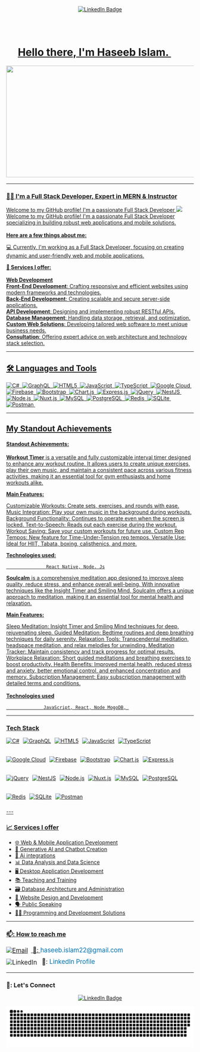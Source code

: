 <div id="badges" align="center">
  <a href="your-linkedin-URL">
    <img src="https://img.shields.io/badge/LinkedIn-blue?style=for-the-badge&logo=linkedin&logoColor=white" alt="LinkedIn Badge"/

  </a>
  <div style="margin-left:3px">
<img
src="https://komarev.com/ghpvc/?username=haseeb-islam&style=flat-square&color=blue" alt=""/>
</div>
</div>

<h1  align="center"></br>
Hello there, I'm Haseeb Islam.
  <img
     align="center
    src="https://media.giphy.com/media/hvRJCLFzcasrR4ia7z/giphy.gif" width="30px"/>
</h1>
<div  align="center" >
  <img src="https://media.giphy.com/media/dWesBcTLavkZuG35MI/giphy.gif" width="600" height="300"/>
</div>

</div>

---

### :man_technologist: I'm a Full Stack Developer, Expert in MERN & Instructor

Welcome to my GitHub profile! I'm a passionate Full Stack Developer <img src="https://media.giphy.com/media/WUlplcMpOCEmTGBtBW/giphy.gif" width="30">Welcome to my GitHub profile! I'm a passionate Full Stack Developer specializing in building robust web applications and mobile solutions. </br>
</br>
**Here are a few things about me:**

💻 Currently, I'm working as a Full Stack Developer, focusing on creating dynamic and user-friendly web and mobile applications.

**🚀 Services I offer:**</br></br>
**Web Development**</br>
**Front-End Development**: Crafting responsive and efficient websites using modern frameworks and technologies.</br>
**Back-End Development**: Creating scalable and secure server-side applications.</br>
**API Development**: Designing and implementing robust RESTful APIs.</br>
**Database Management**: Handling data storage, retrieval, and optimization.</br>
**Custom Web Solutions**: Developing tailored web software to meet unique business needs.</br>
**Consultation**: Offering expert advice on web architecture and technology stack selection.</br>

---

## :hammer_and_wrench: Languages and Tools
<div>
  <img src="https://img.shields.io/badge/-C%23-239120?style=for-the-badge&logo=c-sharp&logoColor=white" title="C#" alt="C#"  height="40"/>&nbsp;
  <img src="https://img.shields.io/badge/-GraphQL-E10098?style=for-the-badge&logo=graphql&logoColor=white" title="GraphQL" alt="GraphQL" height="40"/>&nbsp;
  <img src="https://img.shields.io/badge/-HTML5-E34F26?style=for-the-badge&logo=html5&logoColor=white" title="HTML5" alt="HTML5" height="40"/>&nbsp;
  <img src="https://img.shields.io/badge/-JavaScript-F7DF1E?style=for-the-badge&logo=javascript&logoColor=black" title="JavaScript" alt="JavaScript" height="40"/>&nbsp;
  <img src="https://img.shields.io/badge/-TypeScript-007ACC?style=for-the-badge&logo=typescript&logoColor=white" title="TypeScript" alt="TypeScript" height="40"/>&nbsp;
  <img src="https://img.shields.io/badge/-Google%20Cloud-4285F4?style=for-the-badge&logo=google-cloud&logoColor=white" title="Google Cloud" alt="Google Cloud"  height="40"/>&nbsp;
  <img src="https://img.shields.io/badge/-Firebase-FFCA28?style=for-the-badge&logo=firebase&logoColor=black" title="Firebase" alt="Firebase"  height="40"/>&nbsp;
  <img src="https://img.shields.io/badge/-Bootstrap-7952B3?style=for-the-badge&logo=bootstrap&logoColor=white" title="Bootstrap" alt="Bootstrap"height="40"/>&nbsp;
  <img src="https://img.shields.io/badge/-Chart.js-FF6384?style=for-the-badge&logo=chartdotjs&logoColor=white" title="Chart.js" alt="Chart.js"  height="40"/>&nbsp;
  <img src="https://img.shields.io/badge/-Express.js-000000?style=for-the-badge&logo=express&logoColor=white" title="Express.js" alt="Express.js" height="40"/>&nbsp;
  <img src="https://img.shields.io/badge/-jQuery-0769AD?style=for-the-badge&logo=jquery&logoColor=white" title="jQuery" alt="jQuery" height="40"/>&nbsp;
  <img src="https://img.shields.io/badge/-NestJS-E0234E?style=for-the-badge&logo=nestjs&logoColor=white" title="NestJS" alt="NestJS" height="40"/>&nbsp;
  <img src="https://img.shields.io/badge/-Node.js-339933?style=for-the-badge&logo=node-dot-js&logoColor=white" title="Node.js" alt="Node.js" height="40"/>&nbsp;
  <img src="https://img.shields.io/badge/-Nuxt.js-00DC82?style=for-the-badge&logo=nuxtdotjs&logoColor=white" title="Nuxt.js" alt="Nuxt.js" height="40"/>&nbsp;
  <img src="https://img.shields.io/badge/-MySQL-4479A1?style=for-the-badge&logo=mysql&logoColor=white" title="MySQL" alt="MySQL" height="40"/>&nbsp;
  <img src="https://img.shields.io/badge/-PostgreSQL-336791?style=for-the-badge&logo=postgresql&logoColor=white" title="PostgreSQL" alt="PostgreSQL" height="40"/>&nbsp;
  <img src="https://img.shields.io/badge/-Redis-DC382D?style=for-the-badge&logo=redis&logoColor=white" title="Redis" alt="Redis" height="40"/>&nbsp;
  <img src="https://img.shields.io/badge/-SQLite-003B57?style=for-the-badge&logo=sqlite&logoColor=white" title="SQLite" alt="SQLite" height="40"/>&nbsp;
  <img src="https://img.shields.io/badge/-Postman-FF6C37?style=for-the-badge&logo=postman&logoColor=white" title="Postman" alt="Postman" height="40"/>&nbsp;
</div>

---
## My Standout Achievements

#### Standout Achievements:

**Workout Timer** is a versatile and fully customizable interval timer designed to enhance any workout routine. It allows users to create unique exercises, play their own music, and maintain a consistent pace across various fitness activities, making it an essential tool for gym enthusiasts and home workouts alike.

**Main Features:**

Customizable Workouts: Create sets, exercises, and rounds with ease.
Music Integration: Play your own music in the background during workouts.
Background Functionality: Continues to operate even when the screen is locked.
Text-to-Speech: Reads out each exercise during the workout.
Workout Saving: Save your custom workouts for future use.
Custom Rep Tempos: New feature for Time-Under-Tension rep tempos.
Versatile Use: Ideal for HIIT, Tabata, boxing, calisthenics, and more.

**Technologies used:**

                   React Native, Node. Js


**Soulcalm**  is a comprehensive meditation app designed to improve sleep quality, reduce stress, and enhance overall well-being. With innovative techniques like the Insight Timer and Smiling Mind, Soulcalm offers a unique approach to meditation, making it an essential tool for mental health and relaxation.

**Main Features:**

Sleep Meditation: Insight Timer and Smiling Mind techniques for deep, rejuvenating sleep.
Guided Meditation: Bedtime routines and deep breathing techniques for daily serenity.
Relaxation Tools: Transcendental meditation, headspace meditation, and relax melodies for unwinding.
Meditation Tracker: Maintain consistency and track progress for optimal results.
Workplace Relaxation: Short guided meditations and breathing exercises to boost productivity.
Health Benefits: Improved mental health, reduced stress and anxiety, better emotional control, and enhanced concentration and memory.
Subscription Management: Easy subscription management with detailed terms and conditions. </br></br>
**Technologies used**

                  JavaScript, React, Node MogoDB, 

---

### Tech Stack

<div style="display: flex; flex-wrap: wrap; gap: 10px;">
  <img src="https://img.shields.io/badge/-C%23-239120?style=for-the-badge&logo=c-sharp&logoColor=white" alt="C#" height="40"/>
  <img src="https://img.shields.io/badge/-GraphQL-E10098?style=for-the-badge&logo=graphql&logoColor=white" alt="GraphQL" height="40"/>
  <img src="https://img.shields.io/badge/-HTML5-E34F26?style=for-the-badge&logo=html5&logoColor=white" alt="HTML5" height="40"/>
  <img src="https://img.shields.io/badge/-JavaScript-F7DF1E?style=for-the-badge&logo=javascript&logoColor=black" alt="JavaScript" height="40"/>
  <img src="https://img.shields.io/badge/-TypeScript-007ACC?style=for-the-badge&logo=typescript&logoColor=white" alt="TypeScript" height="40"/>
  <img src="https://img.shields.io/badge/-Google%20Cloud-4285F4?style=for-the-badge&logo=google-cloud&logoColor=white" alt="Google Cloud" height="40"/>
  <img src="https://img.shields.io/badge/-Firebase-FFCA28?style=for-the-badge&logo=firebase&logoColor=black" alt="Firebase" height="40"/>
  <img src="https://img.shields.io/badge/-Bootstrap-7952B3?style=for-the-badge&logo=bootstrap&logoColor=white" alt="Bootstrap" height="40"/>
  <img src="https://img.shields.io/badge/-Chart.js-FF6384?style=for-the-badge&logo=chartdotjs&logoColor=white" alt="Chart.js" height="40"/>
  <img src="https://img.shields.io/badge/-Express.js-000000?style=for-the-badge&logo=express&logoColor=white" alt="Express.js" height="40"/>
  <img src="https://img.shields.io/badge/-jQuery-0769AD?style=for-the-badge&logo=jquery&logoColor=white" alt="jQuery" height="40"/>
  <img src="https://img.shields.io/badge/-NestJS-E0234E?style=for-the-badge&logo=nestjs&logoColor=white" alt="NestJS" height="40"/>
  <img src="https://img.shields.io/badge/-Node.js-339933?style=for-the-badge&logo=node-dot-js&logoColor=white" alt="Node.js" height="40"/>
  <img src="https://img.shields.io/badge/-Nuxt.js-00DC82?style=for-the-badge&logo=nuxtdotjs&logoColor=white" alt="Nuxt.js" height="40"/>
  <img src="https://img.shields.io/badge/-MySQL-4479A1?style=for-the-badge&logo=mysql&logoColor=white" alt="MySQL" height="40"/>
  <img src="https://img.shields.io/badge/-PostgreSQL-336791?style=for-the-badge&logo=postgresql&logoColor=white" alt="PostgreSQL" height="40"/>
  <img src="https://img.shields.io/badge/-Redis-DC382D?style=for-the-badge&logo=redis&logoColor=white" alt="Redis" height="40"/>
  <img src="https://img.shields.io/badge/-SQLite-003B57?style=for-the-badge&logo=sqlite&logoColor=white" alt="SQLite" height="40"/>
  <img src="https://img.shields.io/badge/-Postman-FF6C37?style=for-the-badge&logo=postman&logoColor=white" alt="Postman" height="40"/>
</div>
---

### 📈 Services I offer

<ul dir="auto">
<li>🌐 Web & Mobile Application Development</li>
<li>🤖 Generative AI and Chatbot Creation</li>
<li>🤖 Ai integrations </li>
<li>📊 Data Analysis and Data Science</li>
<li>🖥️ Desktop Application Development</li>
<li>📚 Teaching and Training</li>
<li>🗃️ Database Architecture and Administration</li>
<li>🌟 Website Design and Development</li>
<li>🗣️ Public Speaking</li>
<li>👨‍💻 Programming and Development Solutions</li>
</ul>

---

### 📫: How to reach me

<div style="font-size: 1.2em;">
  <ul style="list-style: none; padding-left: 0;">
    <li style="margin-bottom: 10px;">
      <img src="https://img.icons8.com/ios-filled/50/000000/email-open.png" alt="Email" width="20" height="20" style="vertical-align: middle; margin-right: 8px;"/>
      📧: <a href="mailto:haseeb.islam22@gmail.com" style="text-decoration: none; color: #0073b1;">haseeb.islam22@gmail.com</a>
    </li>
    <li style="margin-bottom: 10px;">
      <img src="https://img.icons8.com/ios-filled/50/0073b1/linkedin.png" alt="LinkedIn" width="20" height="20" style="vertical-align: middle; margin-right: 8px;"/>
      📱: <a href="https://www.linkedin.com/in/haseeb-islam" style="text-decoration: none; color: #0073b1;" target="_blank">LinkedIn Profile</a>
    </li>
  </ul>
</div>


---

### 🤝: Let's Connect

<div align="center">
  <a href="https://www.linkedin.com/in/haseeb-islam-44123a124?utm_source=share&utm_campaign=share_via&utm_content=profile&utm_medium=ios_app">
    <img src="https://img.shields.io/badge/LinkedIn-blue?style=for-the-badge&logo=linkedin&logoColor=white" alt="LinkedIn Badge"/>
  </a>
</div>
  
  <p dir="auto"><a target="_blank" rel="noopener noreferrer nofollow" href="https://raw.githubusercontent.com/pythondeveloper6/pythondeveloper6/output/snake.svg"><img src="https://raw.githubusercontent.com/pythondeveloper6/pythondeveloper6/output/snake.svg" alt="Snake animation" style="max-width: 100%;"></a></p>
